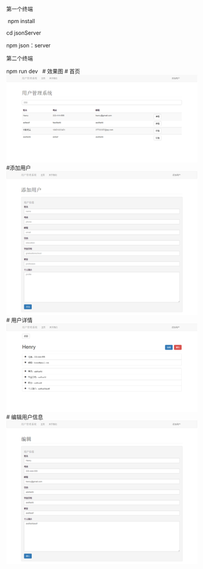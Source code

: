第一个终端

 npm install
 
 cd jsonServer
 
 npm json：server
 
第二个终端

 npm run dev
 
# 效果图
# 首页
![image](src/assets/首页.png)
#添加用户
![image](src/assets/添加用户.png)
# 用户详情
![image](src/assets/用户详情.png)
# 编辑用户信息
![image](src/assets/编辑用户信息.png)
